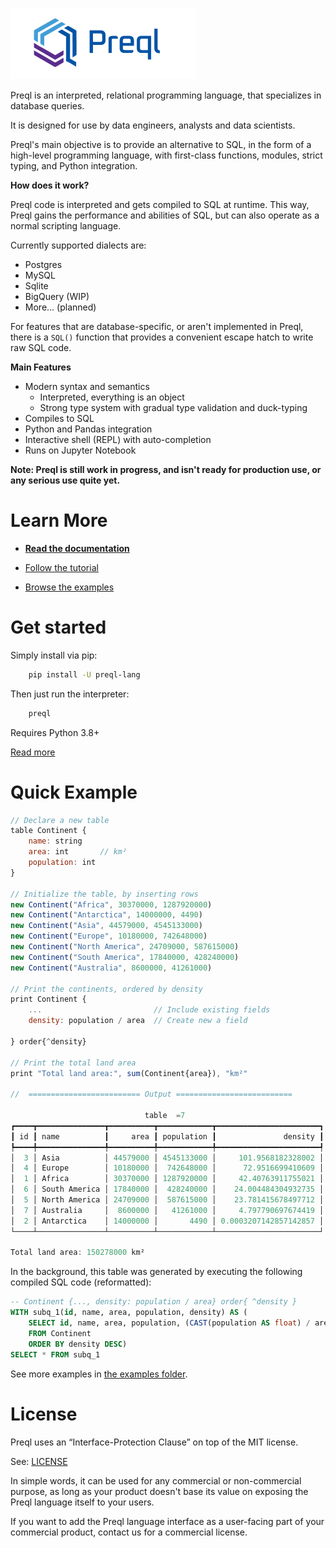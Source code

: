 ![alt text](logo_small.png "Logo")

Preql is an interpreted, relational programming language, that specializes in database queries.

It is designed for use by data engineers, analysts and data scientists.

Preql's main objective is to provide an alternative to SQL, in the form of a high-level programming language, with first-class functions, modules, strict typing, and Python integration.

**How does it work?**

Preql code is interpreted and gets compiled to SQL at runtime. This way, Preql gains the performance and abilities of SQL, but can also operate as a normal scripting language.

Currently supported dialects are:
* Postgres
* MySQL
* Sqlite
* BigQuery (WIP)
* More... (planned)

For features that are database-specific, or aren't implemented in Preql, there is a `SQL()` function that provides a convenient escape hatch to write raw SQL code.

**Main Features**

* Modern syntax and semantics
    - Interpreted, everything is an object
    - Strong type system with gradual type validation and duck-typing
* Compiles to SQL
* Python and Pandas integration
* Interactive shell (REPL) with auto-completion
* Runs on Jupyter Notebook


**Note: Preql is still work in progress, and isn't ready for production use, or any serious use quite yet.**

# Learn More

- [**Read the documentation**](https://preql.readthedocs.io/en/latest/)

- [Follow the tutorial](https://preql.readthedocs.io/en/latest/tutorial.html)

- [Browse the examples](https://github.com/erezsh/Preql/tree/master/examples)


# Get started

Simply install via pip:

```sh
    pip install -U preql-lang
```

Then just run the interpreter:

```sh
    preql
```

Requires Python 3.8+

[Read more](https://preql.readthedocs.io/en/latest/getting-started.html)

# Quick Example

```javascript
// Declare a new table
table Continent {
    name: string
    area: int       // km²
    population: int
}

// Initialize the table, by inserting rows
new Continent("Africa", 30370000, 1287920000)
new Continent("Antarctica", 14000000, 4490)
new Continent("Asia", 44579000, 4545133000)
new Continent("Europe", 10180000, 742648000)
new Continent("North America", 24709000, 587615000)
new Continent("South America", 17840000, 428240000)
new Continent("Australia", 8600000, 41261000)

// Print the continents, ordered by density
print Continent {
    ...                         // Include existing fields
    density: population / area  // Create new a field

} order{^density}

// Print the total land area
print "Total land area:", sum(Continent{area}), "km²"

//  ========================= Output ==========================

                              table  =7
┏━━━━┳━━━━━━━━━━━━━━━┳━━━━━━━━━━┳━━━━━━━━━━━━┳━━━━━━━━━━━━━━━━━━━━━━━┓
┃ id ┃ name          ┃     area ┃ population ┃               density ┃
┡━━━━╇━━━━━━━━━━━━━━━╇━━━━━━━━━━╇━━━━━━━━━━━━╇━━━━━━━━━━━━━━━━━━━━━━━┩
│  3 │ Asia          │ 44579000 │ 4545133000 │     101.9568182328002 │
│  4 │ Europe        │ 10180000 │  742648000 │      72.9516699410609 │
│  1 │ Africa        │ 30370000 │ 1287920000 │     42.40763911755021 │
│  6 │ South America │ 17840000 │  428240000 │    24.004484304932735 │
│  5 │ North America │ 24709000 │  587615000 │    23.781415678497712 │
│  7 │ Australia     │  8600000 │   41261000 │     4.797790697674419 │
│  2 │ Antarctica    │ 14000000 │       4490 │ 0.0003207142857142857 │
└────┴───────────────┴──────────┴────────────┴───────────────────────┘

Total land area: 150278000 km²
```

In the background, this table was generated by executing the following compiled SQL code (reformatted):

```sql
-- Continent {..., density: population / area} order{ ^density }
WITH subq_1(id, name, area, population, density) AS (
    SELECT id, name, area, population, (CAST(population AS float) / area) AS density
    FROM Continent
    ORDER BY density DESC)
SELECT * FROM subq_1
```

See more examples in [the examples folder](https://github.com/erezsh/Preql/tree/master/examples).

# License

Preql uses an “Interface-Protection Clause” on top of the MIT license.

See: [LICENSE](LICENSE)

In simple words, it can be used for any commercial or non-commercial purpose, as long as your product doesn't base its value on exposing the Preql language itself to your users.

If you want to add the Preql language interface as a user-facing part of your commercial product, contact us for a commercial license.
